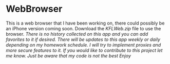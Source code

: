 # WebBrowser
This is a web browser that I have been working on, there could possibly be an iPhone version coming soon.
Download the *KFLWeb.zip* file to use the browser.
*There is no history collected on this app and you can add favorites to it if desired.*
*There will be updates to this app weekly or daily depending on my homework schedule.*
*I will try to implement proxies and more secure features to it. If you would like to contribute to this project let me know. Just be aware that my code is not the best*
*Enjoy*
